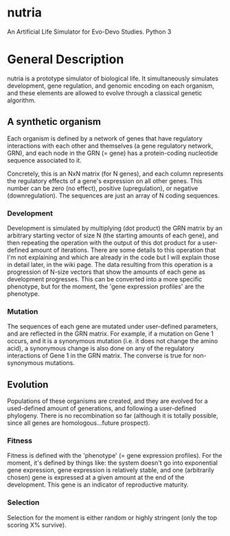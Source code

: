 # nutria
An Artificial Life Simulator for Evo-Devo Studies. Python 3

# General Description
nutria is a prototype simulator of biological life. It simultaneously simulates development, gene regulation, and genomic encoding on each organism, and these elements are allowed to evolve through a classical genetic algorithm.

## A synthetic organism
Each organism is defined by a network of genes that have regulatory interactions with each other and themselves (a gene regulatory network, GRN), and each node in the GRN (= gene) has a protein-coding nucleotide sequence associated to it.

Concretely, this is an NxN matrix (for N genes), and each column represents the regulatory effects of a gene's expression on all other genes. This number can be zero (no effect), positive (upregulation), or negative (downregulation). The sequences are just an array of N coding sequences.

### Development
Development is simulated by multiplying (dot product) the GRN matrix by an arbitrary starting vector of size N (the starting amounts of each gene), and then repeating the operation with the output of this dot product for a user-defined amount of iterations. There are some details to this operation that I'm not explaining and which are already in the code but I will explain those in detail later, in the wiki page. The data resulting from this operation is a progression of N-size vectors that show the amounts of each gene as development progresses. This can be converted into a more specific phenotype, but for the moment, the 'gene expression profiles' are the phenotype.

### Mutation
The sequences of each gene are mutated under user-defined parameters, and are reflected in the GRN matrix. For example, if a mutation on Gene 1 occurs, and it is a synonymous mutation (i.e. it does not change the amino acid), a synonymous change is also done on any of the regulatory interactions of Gene 1 in the GRN matrix. The converse is true for non-synonymous mutations.

## Evolution
Populations of these organisms are created, and they are evolved for a used-defined amount of generations, and following a user-defined phylogeny. There is no recombination so far (although it is totally possible, since all genes are homologous...future prospect).

### Fitness
Fitness is defined with the 'phenotype' (= gene expression profiles). For the moment, it's defined by things like: the system doesn't go into exponential gene expression, gene expression is relatively stable, and one (arbitrarily chosen) gene is expressed at a given amount at the end of the development. This gene is an indicator of reproductive maturity.

### Selection
Selection for the moment is either random or highly stringent (only the top scoring X% survive).
